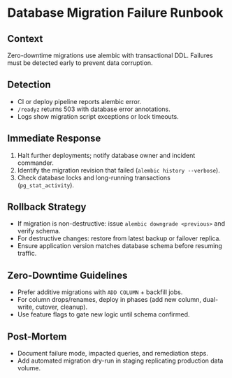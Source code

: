 # Database Migration Failure Runbook

## Context
Zero-downtime migrations use alembic with transactional DDL. Failures must be detected early to prevent data corruption.

## Detection
- CI or deploy pipeline reports alembic error.
- `/readyz` returns 503 with database error annotations.
- Logs show migration script exceptions or lock timeouts.

## Immediate Response
1. Halt further deployments; notify database owner and incident commander.
2. Identify the migration revision that failed (`alembic history --verbose`).
3. Check database locks and long-running transactions (`pg_stat_activity`).

## Rollback Strategy
- If migration is non-destructive: issue `alembic downgrade <previous>` and verify schema.
- For destructive changes: restore from latest backup or failover replica.
- Ensure application version matches database schema before resuming traffic.

## Zero-Downtime Guidelines
- Prefer additive migrations with `ADD COLUMN` + backfill jobs.
- For column drops/renames, deploy in phases (add new column, dual-write, cutover, cleanup).
- Use feature flags to gate new logic until schema confirmed.

## Post-Mortem
- Document failure mode, impacted queries, and remediation steps.
- Add automated migration dry-run in staging replicating production data volume.
